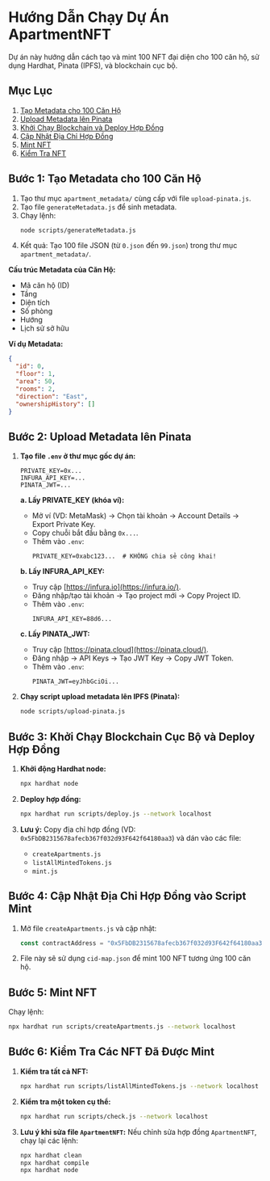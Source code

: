 # Hướng Dẫn Chạy Dự Án ApartmentNFT

Dự án này hướng dẫn cách tạo và mint 100 NFT đại diện cho 100 căn hộ, sử dụng Hardhat, Pinata (IPFS), và blockchain cục bộ.

## Mục Lục
1. [Tạo Metadata cho 100 Căn Hộ](#bước-1-tạo-metadata-cho-100-căn-hộ)
2. [Upload Metadata lên Pinata](#bước-2-upload-metadata-lên-pinata)
3. [Khởi Chạy Blockchain và Deploy Hợp Đồng](#bước-3-khởi-chạy-blockchain-cục-bộ-và-deploy-hợp-đồng)
4. [Cập Nhật Địa Chỉ Hợp Đồng](#bước-4-cập-nhật-địa-chỉ-hợp-đồng-vào-script-mint)
5. [Mint NFT](#bước-5-mint-nft)
6. [Kiểm Tra NFT](#bước-6-kiểm-tra-các-nft-đã-được-mint)

## Bước 1: Tạo Metadata cho 100 Căn Hộ

1. Tạo thư mục `apartment_metadata/` cùng cấp với file `upload-pinata.js`.
2. Tạo file `generateMetadata.js` để sinh metadata.
3. Chạy lệnh:
   ```bash
   node scripts/generateMetadata.js
   ```
4. Kết quả: Tạo 100 file JSON (từ `0.json` đến `99.json`) trong thư mục `apartment_metadata/`.

**Cấu trúc Metadata của Căn Hộ:**
- Mã căn hộ (ID)
- Tầng
- Diện tích
- Số phòng
- Hướng
- Lịch sử sở hữu

**Ví dụ Metadata:**
```json
{
  "id": 0,
  "floor": 1,
  "area": 50,
  "rooms": 2,
  "direction": "East",
  "ownershipHistory": []
}
```

## Bước 2: Upload Metadata lên Pinata

1. **Tạo file `.env` ở thư mục gốc dự án:**
   ```plaintext
   PRIVATE_KEY=0x...
   INFURA_API_KEY=...
   PINATA_JWT=...
   ```

   **a. Lấy PRIVATE_KEY (khóa ví):**
   - Mở ví (VD: MetaMask) → Chọn tài khoản → Account Details → Export Private Key.
   - Copy chuỗi bắt đầu bằng `0x...`.
   - Thêm vào `.env`:
     ```plaintext
     PRIVATE_KEY=0xabc123...  # KHÔNG chia sẻ công khai!
     ```

   **b. Lấy INFURA_API_KEY:**
   - Truy cập [https://infura.io](https://infura.io/).
   - Đăng nhập/tạo tài khoản → Tạo project mới → Copy Project ID.
   - Thêm vào `.env`:
     ```plaintext
     INFURA_API_KEY=88d6...
     ```

   **c. Lấy PINATA_JWT:**
   - Truy cập [https://pinata.cloud](https://pinata.cloud/).
   - Đăng nhập → API Keys → Tạo JWT Key → Copy JWT Token.
   - Thêm vào `.env`:
     ```plaintext
     PINATA_JWT=eyJhbGciOi...
     ```

2. **Chạy script upload metadata lên IPFS (Pinata):**
   ```bash
   node scripts/upload-pinata.js
   ```

## Bước 3: Khởi Chạy Blockchain Cục Bộ và Deploy Hợp Đồng

1. **Khởi động Hardhat node:**
   ```bash
   npx hardhat node
   ```

2. **Deploy hợp đồng:**
   ```bash
   npx hardhat run scripts/deploy.js --network localhost
   ```

3. **Lưu ý:** Copy địa chỉ hợp đồng (VD: `0x5FbDB2315678afecb367f032d93F642f64180aa3`) và dán vào các file:
   - `createApartments.js`
   - `listAllMintedTokens.js`
   - `mint.js`

## Bước 4: Cập Nhật Địa Chỉ Hợp Đồng vào Script Mint

1. Mở file `createApartments.js` và cập nhật:
   ```javascript
   const contractAddress = "0x5FbDB2315678afecb367f032d93F642f64180aa3"; // Thay bằng địa chỉ mới
   ```

2. File này sẽ sử dụng `cid-map.json` để mint 100 NFT tương ứng 100 căn hộ.

## Bước 5: Mint NFT

Chạy lệnh:
```bash
npx hardhat run scripts/createApartments.js --network localhost
```

## Bước 6: Kiểm Tra Các NFT Đã Được Mint

1. **Kiểm tra tất cả NFT:**
   ```bash
   npx hardhat run scripts/listAllMintedTokens.js --network localhost
   ```

2. **Kiểm tra một token cụ thể:**
   ```bash
   npx hardhat run scripts/check.js --network localhost
   ```

3. **Lưu ý khi sửa file `ApartmentNFT`:**
   Nếu chỉnh sửa hợp đồng `ApartmentNFT`, chạy lại các lệnh:
   ```bash
   npx hardhat clean
   npx hardhat compile
   npx hardhat node
   ```